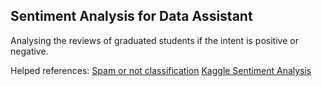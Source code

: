 ## Sentiment Analysis for Data Assistant
Analysing the reviews of graduated students if the intent is positive or negative.

Helped references:
[Spam or not classification](https://shanikaperera11.medium.com/positive-or-negative-spam-or-not-spam-a-simple-text-classification-problem-using-python-727efd64c238)
[Kaggle Sentiment Analysis](https://www.kaggle.com/code/katearb/sentiment-analysis-in-twitter-93-test-acc)
